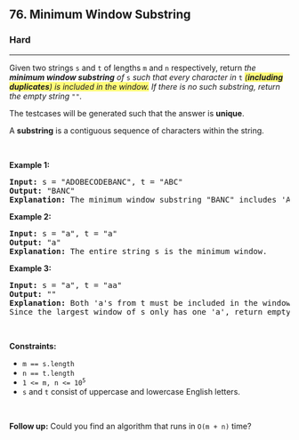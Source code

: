 <h2>76. Minimum Window Substring</h2><h3>Hard</h3><hr><div><p>Given two strings <code>s</code> and <code>t</code> of lengths <code>m</code> and <code>n</code> respectively, return <em>the <strong>minimum window substring</strong> of </em><code>s</code><em> such that every character in </em><code>t</code><em> <gistnote class="gistnote-highlight" highlightid="b25ec955-0e70-4470-ab83-7f47e6bbbed9" colornum="3" style="background-color: rgb(255, 251, 120);" id="b25ec955-0e70-4470-ab83-7f47e6bbbed9">(</gistnote><strong><gistnote class="gistnote-highlight" highlightid="b25ec955-0e70-4470-ab83-7f47e6bbbed9" colornum="3" style="background-color: rgb(255, 251, 120);">including duplicates</gistnote></strong><gistnote class="gistnote-highlight" highlightid="b25ec955-0e70-4470-ab83-7f47e6bbbed9" colornum="3" style="background-color: rgb(255, 251, 120);">) is included in the window.</gistnote> If there is no such substring</em><em>, return the empty string </em><code>""</code><em>.</em></p>

<p>The testcases will be generated such that the answer is <strong>unique</strong>.</p>

<p>A <strong>substring</strong> is a contiguous sequence of characters within the string.</p>

<p>&nbsp;</p>
<p><strong>Example 1:</strong></p>

<pre><strong>Input:</strong> s = "ADOBECODEBANC", t = "ABC"
<strong>Output:</strong> "BANC"
<strong>Explanation:</strong> The minimum window substring "BANC" includes 'A', 'B', and 'C' from string t.
</pre>

<p><strong>Example 2:</strong></p>

<pre><strong>Input:</strong> s = "a", t = "a"
<strong>Output:</strong> "a"
<strong>Explanation:</strong> The entire string s is the minimum window.
</pre>

<p><strong>Example 3:</strong></p>

<pre><strong>Input:</strong> s = "a", t = "aa"
<strong>Output:</strong> ""
<strong>Explanation:</strong> Both 'a's from t must be included in the window.
Since the largest window of s only has one 'a', return empty string.
</pre>

<p>&nbsp;</p>
<p><strong>Constraints:</strong></p>

<ul>
	<li><code>m == s.length</code></li>
	<li><code>n == t.length</code></li>
	<li><code>1 &lt;= m, n&nbsp;&lt;= 10<sup>5</sup></code></li>
	<li><code>s</code> and <code>t</code> consist of uppercase and lowercase English letters.</li>
</ul>

<p>&nbsp;</p>
<strong>Follow up:</strong> Could you find an algorithm that runs in <code>O(m + n)</code> time?</div>